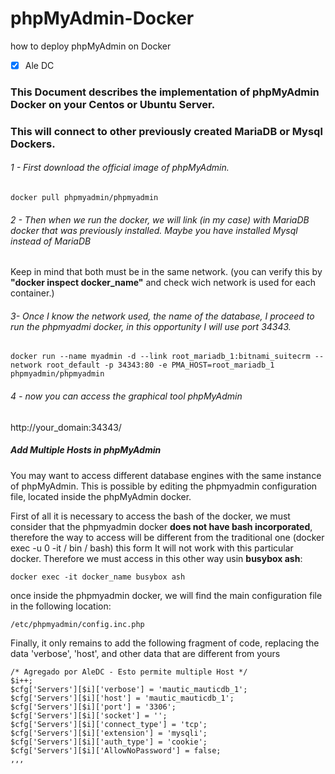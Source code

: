 # phpMyAdmin-Docker
how to deploy phpMyAdmin on Docker

- [x] Ale DC

### This Document describes the implementation of phpMyAdmin Docker on your Centos or Ubuntu Server.
### This will connect to other previously created MariaDB or Mysql Dockers.


###### 1 - First download the official image of phpMyAdmin.

```
docker pull phpmyadmin/phpmyadmin
```

###### 2 - Then when we run the docker, we will link (in my case) with MariaDB docker that was previously installed. Maybe you have installed Mysql instead of MariaDB
Keep in mind that both must be in the same network.  (you can verify this by __"docker inspect docker_name"__ and check wich network is used for each container.)

###### 3- Once I know the network used, the name of the database, I proceed to run the phpmyadmi docker, in this opportunity I will use port 34343.

```
docker run --name myadmin -d --link root_mariadb_1:bitnami_suitecrm --network root_default -p 34343:80 -e PMA_HOST=root_mariadb_1 phpmyadmin/phpmyadmin
```

###### 4 - now you can access the graphical tool phpMyAdmin

http://your_domain:34343/


##### Add Multiple Hosts in phpMyAdmin

You may want to access different database engines with the same instance of phpMyAdmin.
This is possible by editing the phpmyadmin configuration file, located inside the phpMyAdmin docker.

First of all it is necessary to access the bash of the docker, we must consider that the phpmyadmin docker __does not have bash incorporated__, therefore the way to access will be different from the traditional one (docker exec -u 0 -it / bin / bash) this form It will not work with this particular docker. Therefore we must access in this other way usin **busybox ash**:

```
docker exec -it docker_name busybox ash
```
once inside the phpmyadmin docker, we will find the main configuration file in the following location:

```
/etc/phpmyadmin/config.inc.php
```
Finally, it only remains to add the following fragment of code, replacing the data 'verbose', 'host', and other data that are different from yours
```
/* Agregado por AleDC - Esto permite multiple Host */
$i++;
$cfg['Servers'][$i]['verbose'] = 'mautic_mauticdb_1';
$cfg['Servers'][$i]['host'] = 'mautic_mauticdb_1';
$cfg['Servers'][$i]['port'] = '3306';
$cfg['Servers'][$i]['socket'] = '';
$cfg['Servers'][$i]['connect_type'] = 'tcp';
$cfg['Servers'][$i]['extension'] = 'mysqli';
$cfg['Servers'][$i]['auth_type'] = 'cookie';
$cfg['Servers'][$i]['AllowNoPassword'] = false;
,,,





